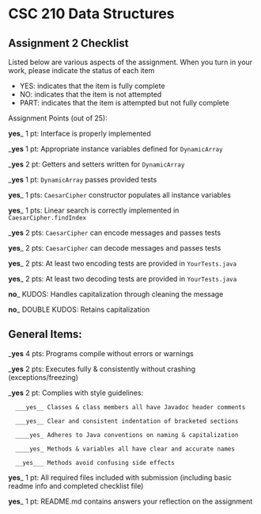 # CSC 210 Data Structures
## Assignment 2 Checklist

Listed below are various aspects of the assignment.  When you turn in
your work, please indicate the status of each item

- YES: indicates that the item is fully complete
- NO: indicates that the item is not attempted
- PART: indicates that the item is attempted but not fully complete


Assignment Points (out of 25):

__yes___ 1 pt: Interface is properly implemented

___yes__ 1 pt: Appropriate instance variables defined for `DynamicArray`

___yes__ 2 pt: Getters and setters written for `DynamicArray` 

___yes__ 1 pt: `DynamicArray` passes provided tests

__yes___ 1 pts: `CaesarCipher` constructor populates all instance variables

__yes___ 1 pts: Linear search is correctly implemented in `CaesarCipher.findIndex`

___yes__ 2 pts: `CaesarCipher` can encode messages and passes tests

__yes___ 2 pts: `CaesarCipher` can decode messages and passes tests

__yes___ 2 pts: At least two encoding tests are provided in `YourTests.java`

__yes___ 2 pts: At least two decoding tests are provided in `YourTests.java`

__no___ KUDOS: Handles capitalization through cleaning the message 

__no___ DOUBLE KUDOS: Retains capitalization

## General Items:

___yes__ 4 pts: Programs compile without errors or warnings 

___yes__ 2 pts: Executes fully & consistently without crashing (exceptions/freezing)

___yes__ 2 pt: Complies with style guidelines:

      ___yes__ Classes & class members all have Javadoc header comments 

      ___yes__ Clear and consistent indentation of bracketed sections 

      ____yes_ Adheres to Java conventions on naming & capitalization 

      ____yes_ Methods & variables all have clear and accurate names 

      __yes___ Methods avoid confusing side effects  

__yes___ 1 pt: All required files included with submission (including basic readme info and completed checklist file) 

__yes___ 1 pt: README.md contains answers your reflection on the assignment 